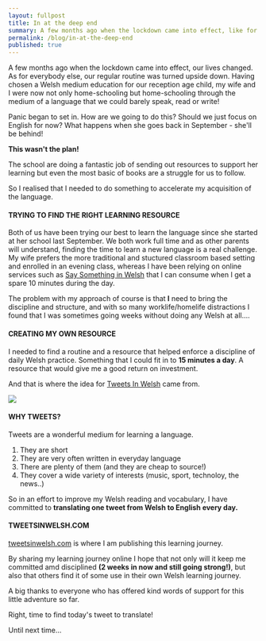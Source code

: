```yaml
---
layout: fullpost
title: In at the deep end
summary: A few months ago when the lockdown came into effect, like for most people our lives changed and our regular routine was turned upside down. Having chosen a Welsh medium education for our reception age child, my wife and I were now not only home-schooling but home-schooling through the medium of a language that we could bareley speak, read or write! Panic began to set in....
permalink: /blog/in-at-the-deep-end
published: true
---
```


A few months ago when the lockdown came into effect, our lives changed. As for everybody else, our regular routine was turned upside down. Having chosen a Welsh medium education for our reception age child, my wife and I were now not only home-schooling but home-schooling through the medium of a language that we could barely speak, read or write! 


Panic began to set in. How are we going to do this? Should we just focus on English for now? What happens when she goes back in September - she'll be behind! 

**This wasn't the plan!**


The school are doing a fantastic job of sending out resources to support her learning but even the most basic of books are a struggle for us to follow.


So I realised that I needed to do something to accelerate my acquisition of the language.

#### TRYING TO FIND THE RIGHT LEARNING RESOURCE

Both of us have been trying our best to learn the language since she started at her school last September. We both work full time and as other parents will understand, finding the time to learn a new language is a real challenge. My wife prefers the more traditional and stuctured classroom based setting and enrolled in an evening class, whereas I have been relying on online services such as [Say Something in Welsh](https://www.saysomethingin.com/welsh) that I can consume when I get a spare 10 minutes during the day.


The problem with my approach of course is that **I** need to bring the discipline and structure, and with so many worklife/homelife distractions I found that I was sometimes going weeks without doing any Welsh at all....


####  CREATING MY OWN RESOURCE

I needed to find a routine and a resource that helped enforce a discipline of daily Welsh practice. Something that I could fit in to **15 minutes a day**. A resource that would give me a good return on investment. 

And that is where the idea for [Tweets In Welsh](https://tweetsinwelsh.com/) came from.

<p><img class="blog-image" src="https://robertdpowell.github.io/tweetsinwelsh/img/journeystarts.jpg"/></p>

#### WHY TWEETS?

Tweets are a wonderful medium for learning a language.

1. They are short
2. They are very often written in everyday language 
3. There are plenty of them (and they are cheap to source!)
4. They cover a wide variety of interests (music, sport, technoloy, the news..) 

So in an effort to improve my Welsh reading and vocabulary, I have committed to **translating one tweet from Welsh to English every day.**

#### TWEETSINWELSH.COM

[tweetsinwelsh.com](https://tweetsinwelsh.com/) is where I am publishing this learning journey.

By sharing my learning journey online I hope that not only will it keep me committed amd disciplined **(2 weeks in now and still going strong!)**, but also that others find it of some use in their own Welsh learning journey.

A big thanks to everyone who has offered kind words of support for this little adventure so far.

Right, time to find today's tweet to translate!

Until next time...



